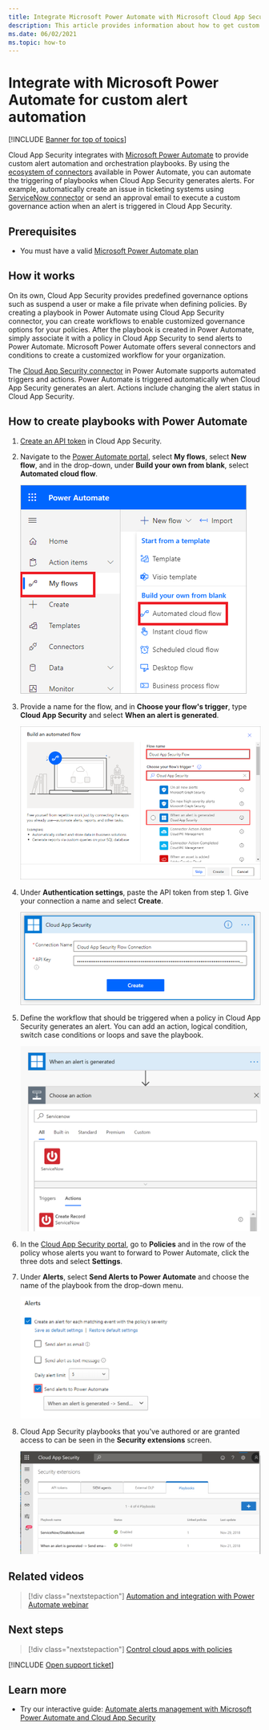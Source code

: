 ```yaml
---
title: Integrate Microsoft Power Automate with Microsoft Cloud App Security to get custom alert automation
description: This article provides information about how to get custom alert automation by integrating Microsoft Power Automate with Cloud App Security.
ms.date: 06/02/2021
ms.topic: how-to
---
```

# Integrate with Microsoft Power Automate for custom alert automation

[!INCLUDE [Banner for top of topics](includes/banner.md)]

Cloud App Security integrates with [Microsoft Power Automate](/flow/getting-started) to provide custom alert automation and orchestration playbooks. By using the [ecosystem of connectors](/connectors/) available in Power Automate, you can automate the triggering of playbooks when Cloud App Security generates alerts. For example, automatically create an issue in ticketing systems using [ServiceNow connector](/connectors/service-now/) or send an approval email to execute a custom governance action when an alert is triggered in Cloud App Security.

## Prerequisites

- You must have a valid [Microsoft Power Automate plan](https://flow.microsoft.com/pricing)

## How it works

On its own, Cloud App Security provides predefined governance options such as suspend a user or make a file private when defining policies. By creating a playbook in Power Automate using Cloud App Security connector, you can create workflows to enable customized governance options for your policies. After the playbook is created in Power Automate, simply associate it with a policy in Cloud App Security to send alerts to Power Automate. Microsoft Power Automate offers several connectors and conditions to create a customized workflow for your organization.

The [Cloud App Security connector](/connectors/cloudappsecurity/) in Power Automate supports automated triggers and actions. Power Automate is triggered automatically when Cloud App Security generates an alert. Actions include changing the alert status in Cloud App Security.

## How to create playbooks with Power Automate

1. [Create an API token](api-authentication.md) in Cloud App Security.

2. Navigate to the [Power Automate portal](https://flow.microsoft.com), select **My flows**, select **New flow**, and in the drop-down, under **Build your own from blank**, select **Automated cloud flow**.

    ![Power Automate create new flow](media/flow-create-new.png)

3. Provide a name for the flow, and in **Choose your flow's trigger**, type **Cloud App Security** and select **When an alert is generated**.

    ![Power Automate when an alert is generated](media/flow-when-alert.png)

4. Under **Authentication settings**, paste the API token from step 1. Give your connection a name and select **Create**.

    ![Power Automate add token](media/add-token.png)

5. Define the workflow that should be triggered when a policy in Cloud App Security generates an alert. You can add an action, logical condition, switch case conditions or loops and save the playbook.

    ![Power Automate workflow](media/flow-workflow.png)

6. In the [Cloud App Security portal](https://portal.cloudappsecurity.com/), go to **Policies** and in the row of the policy whose alerts you want to forward to Power Automate, click the three dots and select **Settings**.
7. Under **Alerts**, select **Send Alerts to Power Automate** and choose the name of the playbook from the drop-down menu.

    ![Enable Power Automate in Cloud App Security portal](media/flow-mcas-config.png)

8. Cloud App Security playbooks that you've authored or are granted access to can be seen in the **Security extensions** screen.

    ![view playbooks in Cloud App Security](media/flow-extensions.png)

## Related videos

> [!div class="nextstepaction"]
> [Automation and integration with Power Automate webinar](webinars.md#on-demand-webinars)

## Next steps

> [!div class="nextstepaction"]
> [Control cloud apps with policies](control-cloud-apps-with-policies.md)

[!INCLUDE [Open support ticket](includes/support.md)]

## Learn more

- Try our interactive guide: [Automate alerts management with Microsoft Power Automate and Cloud App Security](https://mslearn.cloudguides.com/guides/Automate%20alerts%20management%20with%20Microsoft%20Power%20Automate%20and%20Cloud%20App%20Security)
